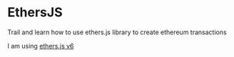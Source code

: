 # EthersJS
Trail and learn how to use ethers.js library to create ethereum transactions

I am using [ethers.js v6](https://docs.ethers.org/v6/api/wallet/)